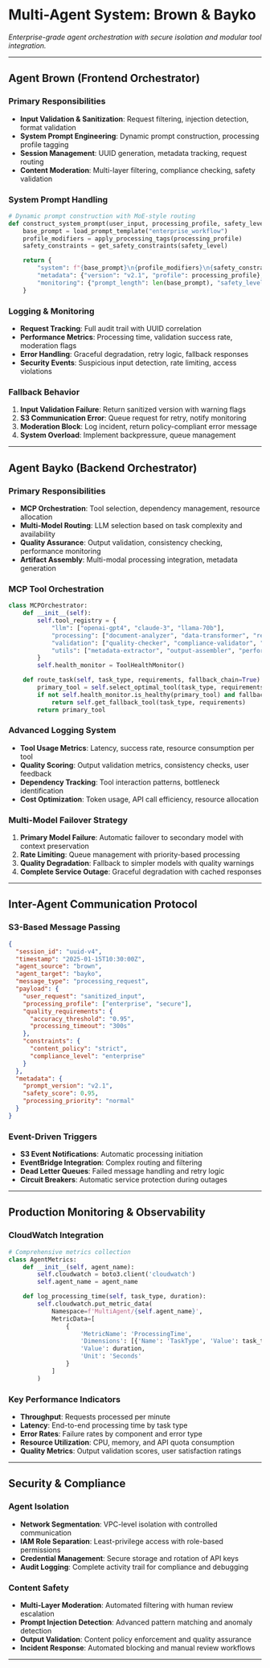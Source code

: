 # Multi-Agent System: Brown & Bayko

_Enterprise-grade agent orchestration with secure isolation and modular tool integration._

---

## Agent Brown (Frontend Orchestrator)

### Primary Responsibilities

- **Input Validation & Sanitization**: Request filtering, injection detection, format validation
- **System Prompt Engineering**: Dynamic prompt construction, processing profile tagging
- **Session Management**: UUID generation, metadata tracking, request routing
- **Content Moderation**: Multi-layer filtering, compliance checking, safety validation

### System Prompt Handling

```python
# Dynamic prompt construction with MoE-style routing
def construct_system_prompt(user_input, processing_profile, safety_level):
    base_prompt = load_prompt_template("enterprise_workflow")
    profile_modifiers = apply_processing_tags(processing_profile)
    safety_constraints = get_safety_constraints(safety_level)

    return {
        "system": f"{base_prompt}\n{profile_modifiers}\n{safety_constraints}",
        "metadata": {"version": "v2.1", "profile": processing_profile},
        "monitoring": {"prompt_length": len(base_prompt), "safety_level": safety_level}
    }
```

### Logging & Monitoring

- **Request Tracking**: Full audit trail with UUID correlation
- **Performance Metrics**: Processing time, validation success rate, moderation flags
- **Error Handling**: Graceful degradation, retry logic, fallback responses
- **Security Events**: Suspicious input detection, rate limiting, access violations

### Fallback Behavior

1. **Input Validation Failure**: Return sanitized version with warning flags
2. **S3 Communication Error**: Queue request for retry, notify monitoring
3. **Moderation Block**: Log incident, return policy-compliant error message
4. **System Overload**: Implement backpressure, queue management

---

## Agent Bayko (Backend Orchestrator)

### Primary Responsibilities

- **MCP Orchestration**: Tool selection, dependency management, resource allocation
- **Multi-Model Routing**: LLM selection based on task complexity and availability
- **Quality Assurance**: Output validation, consistency checking, performance monitoring
- **Artifact Assembly**: Multi-modal processing integration, metadata generation

### MCP Tool Orchestration

```python
class MCPOrchestrator:
    def __init__(self):
        self.tool_registry = {
            "llm": ["openai-gpt4", "claude-3", "llama-70b"],
            "processing": ["document-analyzer", "data-transformer", "report-generator"],
            "validation": ["quality-checker", "compliance-validator", "format-converter"],
            "utils": ["metadata-extractor", "output-assembler", "performance-monitor"]
        }
        self.health_monitor = ToolHealthMonitor()

    def route_task(self, task_type, requirements, fallback_chain=True):
        primary_tool = self.select_optimal_tool(task_type, requirements)
        if not self.health_monitor.is_healthy(primary_tool) and fallback_chain:
            return self.get_fallback_tool(task_type, requirements)
        return primary_tool
```

### Advanced Logging System

- **Tool Usage Metrics**: Latency, success rate, resource consumption per tool
- **Quality Scoring**: Output validation metrics, consistency checks, user feedback
- **Dependency Tracking**: Tool interaction patterns, bottleneck identification
- **Cost Optimization**: Token usage, API call efficiency, resource allocation

### Multi-Model Failover Strategy

1. **Primary Model Failure**: Automatic failover to secondary model with context preservation
2. **Rate Limiting**: Queue management with priority-based processing
3. **Quality Degradation**: Fallback to simpler models with quality warnings
4. **Complete Service Outage**: Graceful degradation with cached responses

---

## Inter-Agent Communication Protocol

### S3-Based Message Passing

```json
{
  "session_id": "uuid-v4",
  "timestamp": "2025-01-15T10:30:00Z",
  "agent_source": "brown",
  "agent_target": "bayko",
  "message_type": "processing_request",
  "payload": {
    "user_request": "sanitized_input",
    "processing_profile": ["enterprise", "secure"],
    "quality_requirements": {
      "accuracy_threshold": "0.95",
      "processing_timeout": "300s"
    },
    "constraints": {
      "content_policy": "strict",
      "compliance_level": "enterprise"
    }
  },
  "metadata": {
    "prompt_version": "v2.1",
    "safety_score": 0.95,
    "processing_priority": "normal"
  }
}
```

### Event-Driven Triggers

- **S3 Event Notifications**: Automatic processing initiation
- **EventBridge Integration**: Complex routing and filtering
- **Dead Letter Queues**: Failed message handling and retry logic
- **Circuit Breakers**: Automatic service protection during outages

---

## Production Monitoring & Observability

### CloudWatch Integration

```python
# Comprehensive metrics collection
class AgentMetrics:
    def __init__(self, agent_name):
        self.cloudwatch = boto3.client('cloudwatch')
        self.agent_name = agent_name

    def log_processing_time(self, task_type, duration):
        self.cloudwatch.put_metric_data(
            Namespace=f'MultiAgent/{self.agent_name}',
            MetricData=[
                {
                    'MetricName': 'ProcessingTime',
                    'Dimensions': [{'Name': 'TaskType', 'Value': task_type}],
                    'Value': duration,
                    'Unit': 'Seconds'
                }
            ]
        )
```

### Key Performance Indicators

- **Throughput**: Requests processed per minute
- **Latency**: End-to-end processing time by task type
- **Error Rates**: Failure rates by component and error type
- **Resource Utilization**: CPU, memory, and API quota consumption
- **Quality Metrics**: Output validation scores, user satisfaction ratings

---

## Security & Compliance

### Agent Isolation

- **Network Segmentation**: VPC-level isolation with controlled communication
- **IAM Role Separation**: Least-privilege access with role-based permissions
- **Credential Management**: Secure storage and rotation of API keys
- **Audit Logging**: Complete activity trail for compliance and debugging

### Content Safety

- **Multi-Layer Moderation**: Automated filtering with human review escalation
- **Prompt Injection Detection**: Advanced pattern matching and anomaly detection
- **Output Validation**: Content policy enforcement and quality assurance
- **Incident Response**: Automated blocking and manual review workflows

---
